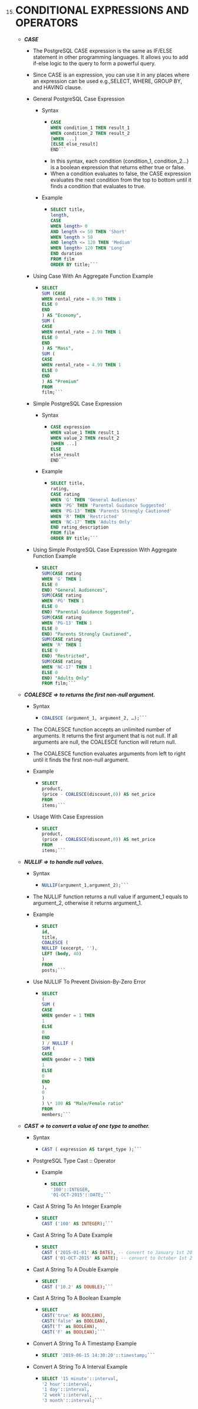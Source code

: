15. # CONDITIONAL EXPRESSIONS AND OPERATORS

    -   **_CASE_**

        -   The PostgreSQL CASE expression is the same as IF/ELSE statement in other
            programming languages. It allows you to add if-else logic to the query to
            form a powerful query.

        -   Since CASE is an expression, you can use it in any places where an
            expression can be used e.g.,SELECT, WHERE, GROUP BY, and HAVING clause.

        -   General PostgreSQL Case Expression

            -   Syntax

                -   ````sql
                    CASE
                    WHEN condition_1 THEN result_1
                    WHEN condition_2 THEN result_2
                    [WHEN ...]
                    [ELSE else_result]
                    END```
                    ````
                -   In this syntax, each condition (condition_1, condition_2…) is
                    a boolean expression that returns either true or false.
                -   When a condition evaluates to false, the CASE expression
                    evaluates the next condition from the top to bottom until it
                    finds a condition that evaluates to true.

            -   Example

                -   ````sql
                    SELECT title,
                    length,
                    CASE
                    WHEN length> 0
                    AND length <= 50 THEN 'Short'
                    WHEN length > 50
                    AND length <= 120 THEN 'Medium'
                    WHEN length> 120 THEN 'Long'
                    END duration
                    FROM film
                    ORDER BY title;```
                    ````

        -   Using Case With An Aggregate Function Example

            -   ````sql
                SELECT
                SUM (CASE
                WHEN rental_rate = 0.99 THEN 1
                ELSE 0
                END
                ) AS "Economy",
                SUM (
                CASE
                WHEN rental_rate = 2.99 THEN 1
                ELSE 0
                END
                ) AS "Mass",
                SUM (
                CASE
                WHEN rental_rate = 4.99 THEN 1
                ELSE 0
                END
                ) AS "Premium"
                FROM
                film;```
                ````

        -   Simple PostgreSQL Case Expression

            -   Syntax

                -   ````sql
                    CASE expression
                    WHEN value_1 THEN result_1
                    WHEN value_2 THEN result_2
                    [WHEN ...]
                    ELSE
                    else_result
                    END```
                    ````

            -   Example

                -   ````sql
                    SELECT title,
                    rating,
                    CASE rating
                    WHEN 'G' THEN 'General Audiences'
                    WHEN 'PG' THEN 'Parental Guidance Suggested'
                    WHEN 'PG-13' THEN 'Parents Strongly Cautioned'
                    WHEN 'R' THEN 'Restricted'
                    WHEN 'NC-17' THEN 'Adults Only'
                    END rating_description
                    FROM film
                    ORDER BY title;```
                    ````

        -   Using Simple PostgreSQL Case Expression With Aggregate Function Example

            -   ````sql
                SELECT
                SUM(CASE rating
                WHEN 'G' THEN 1
                ELSE 0
                END) "General Audiences",
                SUM(CASE rating
                WHEN 'PG' THEN 1
                ELSE 0
                END) "Parental Guidance Suggested",
                SUM(CASE rating
                WHEN 'PG-13' THEN 1
                ELSE 0
                END) "Parents Strongly Cautioned",
                SUM(CASE rating
                WHEN 'R' THEN 1
                ELSE 0
                END) "Restricted",
                SUM(CASE rating
                WHEN 'NC-17' THEN 1
                ELSE 0
                END) "Adults Only"
                FROM film;```
                ````

    -   **_COALESCE => to returns the first non-null argument._**

        -   Syntax

            -   ````sql
                COALESCE (argument_1, argument_2, …);```
                ````

        -   The COALESCE function accepts an unlimited number of arguments. It
            returns the first argument that is not null. If all arguments are null,
            the COALESCE function will return null.

        -   The COALESCE function evaluates arguments from left to right until it
            finds the first non-null argument.

        -   Example

            -   ````sql
                SELECT
                product,
                (price - COALESCE(discount,0)) AS net_price
                FROM
                items;```
                ````

        -   Usage With Case Expression

            -   ````sql
                SELECT
                product,
                (price - COALESCE(discount,0)) AS net_price
                FROM
                items;```
                ````

    -   **_NULLIF => to handle null values._**

        -   Syntax

            -   ````sql
                NULLIF(argument_1,argument_2);```
                ````

        -   The NULLIF function returns a null value if argument_1 equals to
            argument_2, otherwise it returns argument_1.

        -   Example

            -   ````sql
                SELECT
                id,
                title,
                COALESCE (
                NULLIF (excerpt, ''),
                LEFT (body, 40)
                )
                FROM
                posts;```
                ````

        -   Use NULLIF To Prevent Division-By-Zero Error

            -   ````sql
                SELECT
                (
                SUM (
                CASE
                WHEN gender = 1 THEN
                1
                ELSE
                0
                END
                ) / NULLIF (
                SUM (
                CASE
                WHEN gender = 2 THEN
                1
                ELSE
                0
                END
                ),
                0
                )
                ) \* 100 AS "Male/Female ratio"
                FROM
                members;```
                ````

    -   **_CAST => to convert a value of one type to another._**

        -   Syntax

            -   ````sql
                CAST ( expression AS target_type );```
                ````

        -   PostgreSQL Type Cast :: Operator

            -   Example

                -   ````sql
                    SELECT
                    '100'::INTEGER,
                    '01-OCT-2015'::DATE;```
                    ````

        -   Cast A String To An Integer Example

            -   ````sql
                SELECT
                CAST ('100' AS INTEGER);```
                ````

        -   Cast A String To A Date Example

            -   ````sql
                SELECT
                CAST ('2015-01-01' AS DATE), -- convert to January 1st 2015
                CAST ('01-OCT-2015' AS DATE); -- convert to October 1st 2015```
                ````

        -   Cast A String To A Double Example

            -   ````sql
                SELECT
                CAST ('10.2' AS DOUBLE);```
                ````

        -   Cast A String To A Boolean Example

            -   ````sql
                SELECT
                CAST('true' AS BOOLEAN),
                CAST('false' as BOOLEAN),
                CAST('T' as BOOLEAN),
                CAST('F' as BOOLEAN);```
                ````

        -   Convert A String To A Timestamp Example

            -   ````sql
                SELECT '2019-06-15 14:30:20'::timestamp;```
                ````

        -   Convert A String To A Interval Example

            -   ````sql
                SELECT '15 minute'::interval,
                '2 hour'::interval,
                '1 day'::interval,
                '2 week'::interval,
                '3 month'::interval;```
                ````
